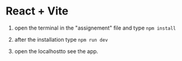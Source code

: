 # React + Vite

1. open the terminal in the "assignement" file and type `npm install`

1. after the installation type `npm run dev`

1. open the localhostto see the app.
